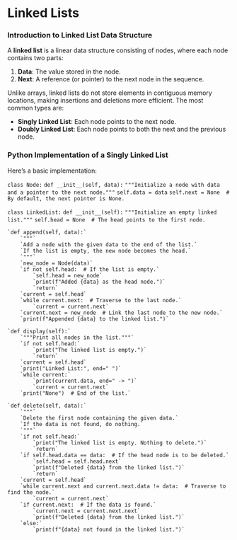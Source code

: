 # Linked Lists

### Introduction to Linked List Data Structure

A **linked list** is a linear data structure consisting of nodes, where each node contains two parts:

1. **Data**: The value stored in the node.
2. **Next**: A reference (or pointer) to the next node in the sequence.

Unlike arrays, linked lists do not store elements in contiguous memory locations, making insertions and deletions more efficient. The most common types are:

- **Singly Linked List**: Each node points to the next node.
- **Doubly Linked List**: Each node points to both the next and the previous node.

### Python Implementation of a Singly Linked List

Here’s a basic implementation:

`class Node:`
    `def __init__(self, data):`
        `"""Initialize a node with data and a pointer to the next node."""`
        `self.data = data`
        `self.next = None  # By default, the next pointer is None.`

`class LinkedList:`
    `def __init__(self):`
        `"""Initialize an empty linked list."""`
        `self.head = None  # The head points to the first node.`

    `def append(self, data):`
        `"""`
        `Add a node with the given data to the end of the list.`
        `If the list is empty, the new node becomes the head.`
        `"""`
        `new_node = Node(data)`
        `if not self.head:  # If the list is empty.`
            `self.head = new_node`
            `print(f"Added {data} as the head node.")`
            `return`
        `current = self.head`
        `while current.next:  # Traverse to the last node.`
            `current = current.next`
        `current.next = new_node  # Link the last node to the new node.`
        `print(f"Appended {data} to the linked list.")`

    `def display(self):`
        `"""Print all nodes in the list."""`
        `if not self.head:`
            `print("The linked list is empty.")`
            `return`
        `current = self.head`
        `print("Linked List:", end=" ")`
        `while current:`
            `print(current.data, end=" -> ")`
            `current = current.next`
        `print("None")  # End of the list.`

    `def delete(self, data):`
        `"""`
        `Delete the first node containing the given data.`
        `If the data is not found, do nothing.`
        `"""`
        `if not self.head:`
            `print("The linked list is empty. Nothing to delete.")`
            `return`
        `if self.head.data == data:  # If the head node is to be deleted.`
            `self.head = self.head.next`
            `print(f"Deleted {data} from the linked list.")`
            `return`
        `current = self.head`
        `while current.next and current.next.data != data:  # Traverse to find the node.`
            `current = current.next`
        `if current.next:  # If the data is found.`
            `current.next = current.next.next`
            `print(f"Deleted {data} from the linked list.")`
        `else:`
            `print(f"{data} not found in the linked list.")`
